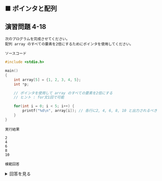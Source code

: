 ## ■ ポインタと配列

## 演習問題 4-18

```
次のプログラムを完成させてください。
配列 array のすべての要素を2倍にするためにポインタを使用してください。
```

`ソースコード`

```c
#include <stdio.h>

main()
{
    int array[5] = {1, 2, 3, 4, 5};
    int *p;

    // ポインタを使用して array のすべての要素を2倍にする
    // ヒント : for文1回で可能

    for(int i = 0; i < 5; i++) {
        printf("%d\n", array[i]); // 各行に2, 4, 6, 8, 10 と出力されるべき
    }
}
```

`実行結果`

```
2
4
6
8
10
```

`模範回答`
<details>
<summary>回答を見る</summary>

```c
#include <stdio.h>

int main() {
    int array[5] = {1, 2, 3, 4, 5};
    int *p;

    // ポインタを使用して array のすべての要素を2倍にする
    for (p = array; p < array + 5; p++) {
        *p *= 2;
    }

    for(int i = 0; i < 5; i++) {
        printf("%d\n", array[i]); // 各行に2, 4, 6, 8, 10 と出力される
    }
    return 0;
}
```

</details>
